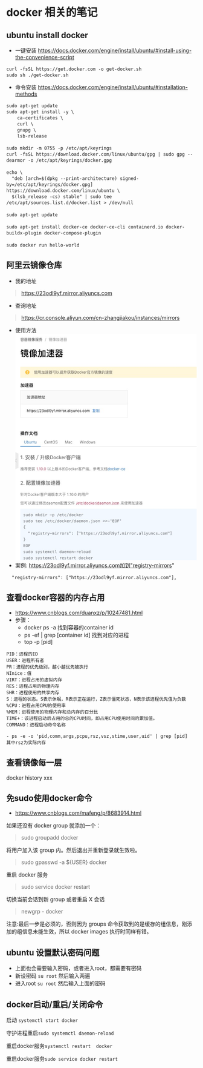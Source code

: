 # docker 相关的笔记

## ubuntu install docker
- 一键安装 https://docs.docker.com/engine/install/ubuntu/#install-using-the-convenience-script
```
curl -fsSL https://get.docker.com -o get-docker.sh
sudo sh ./get-docker.sh
```

- 命令安装 https://docs.docker.com/engine/install/ubuntu/#installation-methods
```
sudo apt-get update
sudo apt-get install -y \
    ca-certificates \
    curl \
    gnupg \
    lsb-release
    
sudo mkdir -m 0755 -p /etc/apt/keyrings
curl -fsSL https://download.docker.com/linux/ubuntu/gpg | sudo gpg --dearmor -o /etc/apt/keyrings/docker.gpg

echo \
  "deb [arch=$(dpkg --print-architecture) signed-by=/etc/apt/keyrings/docker.gpg] https://download.docker.com/linux/ubuntu \
  $(lsb_release -cs) stable" | sudo tee /etc/apt/sources.list.d/docker.list > /dev/null
  
sudo apt-get update

sudo apt-get install docker-ce docker-ce-cli containerd.io docker-buildx-plugin docker-compose-plugin

sudo docker run hello-world
```

## 阿里云镜像仓库
- 我的地址
> https://23odl9yf.mirror.aliyuncs.com
- 查询地址
> https://cr.console.aliyun.com/cn-zhangjiakou/instances/mirrors
- 使用方法
![aliyun_image.png](aliyun_image.png)
- 案例: https://23odl9yf.mirror.aliyuncs.com加到"registry-mirrors"
```
  "registry-mirrors": ["https://23odl9yf.mirror.aliyuncs.com"],
```


## 查看docker容器的内存占用
- https://www.cnblogs.com/duanxz/p/10247481.html
- 步骤：
  - docker ps -a 找到容器的container id
  - ps -ef | grep [container id] 找到对应的进程
  - top -p [pid]
```
PID：进程的ID
USER：进程所有者
PR：进程的优先级别，越小越优先被执行
NInice：值
VIRT：进程占用的虚拟内存
RES：进程占用的物理内存
SHR：进程使用的共享内存
S：进程的状态。S表示休眠，R表示正在运行，Z表示僵死状态，N表示该进程优先值为负数
%CPU：进程占用CPU的使用率
%MEM：进程使用的物理内存和总内存的百分比
TIME+：该进程启动后占用的总的CPU时间，即占用CPU使用时间的累加值。
COMMAND：进程启动命令名称
```
    - ps -e -o 'pid,comm,args,pcpu,rsz,vsz,stime,user,uid' | grep [pid]   其中rsz为实际内存    

## 查看镜像每一层
docker history xxx

## 免sudo使用docker命令
- https://www.cnblogs.com/mafeng/p/8683914.html

如果还没有 docker group 就添加一个：
>sudo groupadd docker

将用户加入该 group 内。然后退出并重新登录就生效啦。
> sudo gpasswd -a ${USER} docker

重启 docker 服务
> sudo service docker restart

切换当前会话到新 group 或者重启 X 会话
>newgrp - docker

注意:最后一步是必须的，否则因为 groups 命令获取到的是缓存的组信息，刚添加的组信息未能生效，所以 docker images 执行时同样有错。

## ubuntu 设置默认密码问题
- 上面也会需要输入密码，或者进入root，都需要有密码
- 新设密码 ```su root``` 然后输入两遍
- 进入root ```su root``` 然后输入上面的密码



##  docker启动/重启/关闭命令
启动 ```systemctl start docker```

守护进程重启```sudo systemctl daemon-reload```

重启docker服务```systemctl restart  docker```

重启docker服务```sudo service docker restart```
